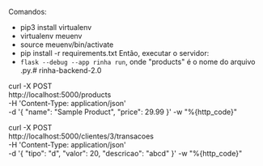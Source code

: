 Comandos:
- pip3 install virtualenv
- virtualenv meuenv
- source meuenv/bin/activate
- pip install -r requirements.txt
Então, executar o servidor:
- ```flask --debug --app rinha run```, onde "products" é o nome do arquivo .py.# rinha-backend-2.0



curl -X POST \
  http://localhost:5000/products \
  -H 'Content-Type: application/json' \
  -d '{
    "name": "Sample Product",
    "price": 29.99
  }' -w "%{http_code}"

curl -X POST \
  http://localhost:5000/clientes/3/transacoes \
  -H 'Content-Type: application/json' \
  -d '{
    "tipo": "d",
    "valor": 20,
    "descricao": "abcd"
  }' -w "%{http_code}"
